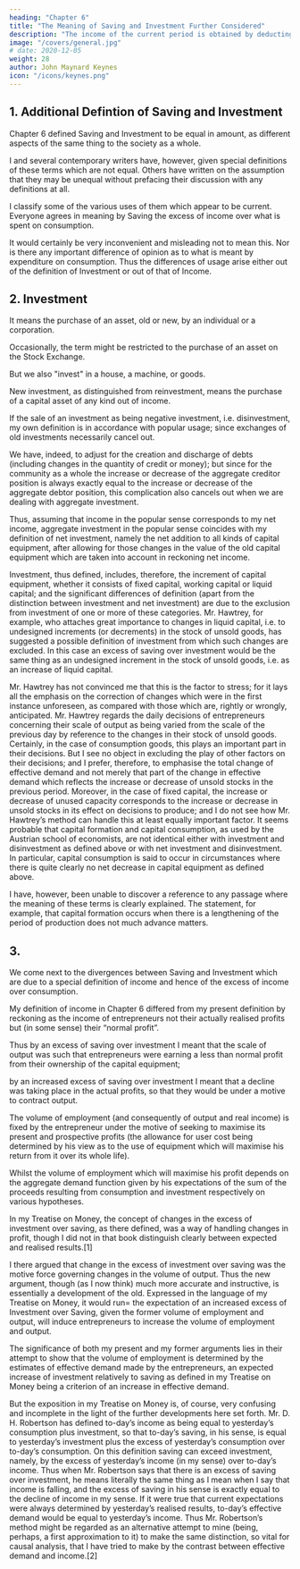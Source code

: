 ```yaml
---
heading: "Chapter 6"
title: "The Meaning of Saving and Investment Further Considered"
description: "The income of the current period is obtained by deducting from A + G - A1 a certain sum, to represent that part of its value which has been contributed by the equipment inherited from the previous period"
image: "/covers/general.jpg"
# date: 2020-12-05
weight: 28
author: John Maynard Keynes
icon: "/icons/keynes.png"
---
```




## 1. Additional Defintion of Saving and Investment 

Chapter 6 defined Saving and Investment to be equal in amount, as different aspects of the same thing to the society as a whole. 

I and several contemporary writers have, however, given special definitions of these terms which are not equal. Others have written on the assumption that they may be unequal without prefacing their discussion with any definitions at all. 

I classify some of the various uses of them which appear to be current. Everyone agrees in meaning by Saving the excess of income over what is spent on consumption. 

It would certainly be very inconvenient and misleading not to mean this. Nor is there any important difference of opinion as to what is meant by expenditure on consumption. Thus the differences of usage arise either out of the definition of Investment or out of that of Income. 


## 2. Investment

It means the purchase of an asset, old or new, by an individual or a corporation. 

Occasionally, the term might be restricted to the purchase of an asset on the Stock Exchange. 

But we also "invest" in a house, a machine, or goods. 

New investment, as distinguished from reinvestment, means the purchase of a capital asset of any kind out of income. 

If the sale of an investment as being negative investment, i.e. disinvestment, my own definition is in accordance with popular usage; since exchanges of old investments necessarily cancel out. 

We have, indeed, to adjust for the creation and discharge of debts (including changes in the quantity of credit or money); but since for the community as a whole the increase or decrease of the aggregate creditor position is always exactly equal to the increase or decrease of the aggregate debtor position, this complication also cancels out when we are dealing with aggregate investment. 

Thus, assuming that income in the popular sense corresponds to my net income, aggregate investment in the popular sense coincides with my definition of net investment, namely the net addition to all kinds of capital equipment, after allowing for those changes in the value of the old capital equipment which are taken into account in reckoning net income. 

Investment, thus defined, includes, therefore, the increment of capital equipment, whether it consists of fixed capital, working capital or liquid capital; and the significant differences of definition (apart from the distinction between investment and net investment) are due to the exclusion from investment of one or more of these categories. Mr. Hawtrey, for example, who attaches great importance to changes in liquid capital, i.e. to undesigned increments (or decrements) in the stock of unsold goods, has suggested a possible definition of investment from which such changes are excluded. In this case an excess of saving over investment would be the same thing as an undesigned increment in the stock of unsold goods, i.e. as an increase of liquid capital. 

Mr. Hawtrey has not convinced me that this is the factor to stress; for it lays all the emphasis on the correction of changes which were in the first instance unforeseen, as compared with those which are, rightly or wrongly, anticipated. Mr. Hawtrey regards the daily decisions of entrepreneurs concerning their scale of output as being varied from the scale of the previous day by reference to the changes in their stock of unsold goods. Certainly, in the case of consumption goods, this plays an important part in their decisions. But I see no object in excluding the play of other factors on their decisions; and I prefer, therefore, to emphasise the total change of effective demand and not merely that part of the change in effective demand which reflects the increase or decrease of unsold stocks in the previous period. Moreover, in the case of fixed capital, the increase or decrease of unused capacity corresponds to the increase or decrease in unsold stocks in its effect on decisions to produce; and I do not see how Mr. Hawtrey’s method can handle this at least equally important factor. It seems probable that capital formation and capital consumption, as used by the Austrian school of economists, are not identical either with investment and disinvestment as defined above or with net investment and disinvestment. In particular, capital consumption is said to occur in circumstances where there is quite clearly no net decrease in capital equipment as defined above. 

I have, however, been unable to discover a reference to any passage where the meaning of these terms is clearly explained. The statement, for example, that capital formation occurs when there is a lengthening of the period of production does not much advance matters. 

## 3. 

We come next to the divergences between Saving and Investment which are due to a special definition of income and hence of the excess of income over consumption. 

My definition of income in Chapter 6 differed from my present definition by reckoning as the income of entrepreneurs not their actually realised profits but (in some sense) their “normal profit”. 

Thus by an excess of saving over investment I meant that the scale of output was such that entrepreneurs were earning a less than normal profit from their ownership of the capital equipment; 

by an increased excess of saving over investment I meant that a decline was taking place in the actual profits, so that they would be under a motive to contract output. 

The volume of employment (and consequently of output and real income) is fixed by the entrepreneur under the motive of seeking to maximise its present and prospective profits (the allowance for user cost being determined by his view as to the use of equipment which will maximise his return from it over its whole life).

Whilst the volume of employment which will maximise his profit depends on the aggregate demand function given by his expectations of the sum of the proceeds resulting from consumption and investment respectively on various hypotheses. 

In my Treatise on Money, the concept of changes in the excess of investment over saving, as there defined, was a way of handling changes in profit, though I did not in that book distinguish clearly between expected and realised results.[1] 

I there argued that change in the excess of investment over saving was the motive force governing changes in the volume of output. Thus the new argument, though (as I now think) much more accurate and instructive, is essentially a development of the old. Expressed in the language of my Treatise on Money, it would run= the expectation of an increased excess of Investment over Saving, given the former volume of employment and output, will induce entrepreneurs to increase the volume of employment and output. 

The significance of both my present and my former arguments lies in their attempt to show that the volume of employment is determined by the estimates of effective demand made by the entrepreneurs, an expected increase of investment relatively to saving as defined in my Treatise on Money being a criterion of an increase in effective demand. 

But the exposition in my Treatise on Money is, of course, very confusing and incomplete in the light of the further developments here set forth. Mr. D. H. Robertson has defined to-day’s income as being equal to yesterday’s consumption plus investment, so that to-day’s saving, in his sense, is equal to yesterday’s investment plus the excess of yesterday’s consumption over to-day’s consumption. On this definition saving can exceed investment, namely, by the excess of yesterday’s income (in my sense) over to-day’s income. Thus when Mr. Robertson says that there is an excess of saving over investment, he means literally the same thing as I mean when I say that income is falling, and the excess of saving in his sense is exactly equal to the decline of income in my sense. If it were true that current expectations were always determined by yesterday’s realised results, to-day’s effective demand would be equal to yesterday’s income. Thus Mr. Robertson’s method might be regarded as an alternative attempt to mine (being, perhaps, a first approximation to it) to make the same distinction, so vital for causal analysis, that I have tried to make by the contrast between effective demand and income.[2] 

